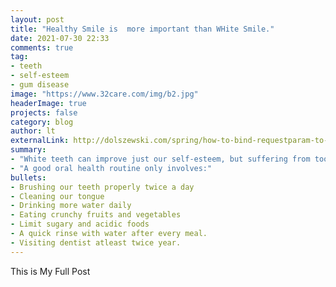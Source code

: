 ```yaml
---
layout: post
title: "Healthy Smile is  more important than WHite Smile."
date: 2021-07-30 22:33
comments: true
tag: 
- teeth
- self-esteem
- gum disease
image: "https://www.32care.com/img/b2.jpg"
headerImage: true
projects: false
category: blog
author: lt
externalLink: http://dolszewski.com/spring/how-to-bind-requestparam-to-object/
summary: 
- "White teeth can improve just our self-esteem, but suffering from tooth loss can have the opposite effect. The health of our mouth isn’t only important for the state of smile, but also our quality of life. There are evidence of gum disease linking to conditions such as heart disease, strokes, diabetes and dementia. Healthy teeth and gums can be achieved by a good oral health routine"
- "A good oral health routine only involves:"
bullets: 
- Brushing our teeth properly twice a day
- Cleaning our tongue
- Drinking more water daily
- Eating crunchy fruits and vegetables
- Limit sugary and acidic foods
- A quick rinse with water after every meal.
- Visiting dentist atleast twice year.
---
```


This is My Full Post
